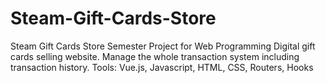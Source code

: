 # Steam-Gift-Cards-Store
Steam Gift Cards Store Semester Project for Web Programming Digital gift cards selling website. Manage the whole transaction system including transaction history. Tools:   Vue.js, Javascript, HTML, CSS, Routers, Hooks
